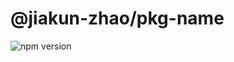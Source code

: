 # @jiakun-zhao/pkg-name

<!-- ![npm version](https://img.shields.io/npm/v/@jiakun-zhao/pkg-name?color=%236054ba) -->
![npm version](https://img.shields.io/npm/v/@jiakun-zhao/pkg-name?color=%23954954)